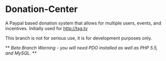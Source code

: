 # Donation-Center
A Paypal based donation system that allows for multiple users, events, and incentives. Initially used for http://tsg.tv 

This branch is not for serious use, it is for development purposes only.

** *Beta Branch Warning - you will need PDO installed as well as PHP 5.5, and MySQL.* **
